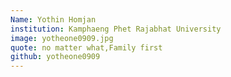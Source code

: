 ```yaml
---
Name: Yothin Homjan
institution: Kamphaeng Phet Rajabhat University
image: yotheone0909.jpg 
quote: no matter what,Family first
github: yotheone0909
---
```

